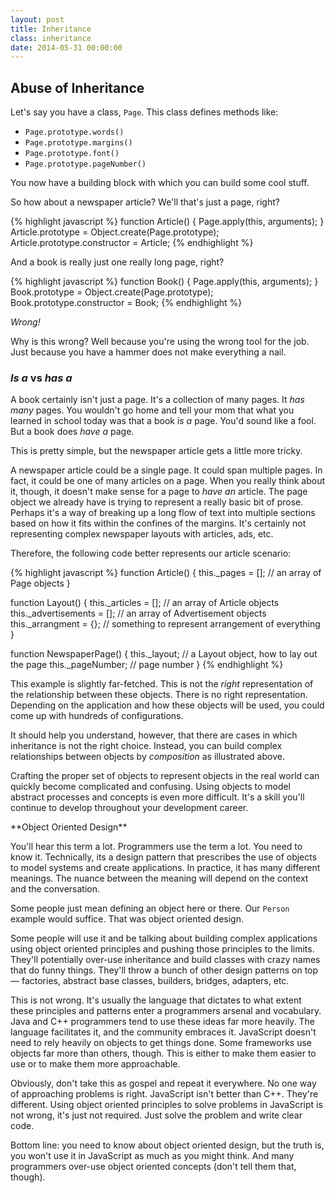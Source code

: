 ```yaml
---
layout: post
title: Inheritance
class: inheritance
date: 2014-05-31 00:00:00
---
```




## Abuse of Inheritance

Let's say you have a class, `Page`. This class defines methods like:

* `Page.prototype.words()`
* `Page.prototype.margins()`
* `Page.prototype.font()`
* `Page.prototype.pageNumber()`

You now have a building block with which you can build some cool stuff.

So how about a newspaper article? We'll that's just a page, right?

{% highlight javascript %}
function Article() { Page.apply(this, arguments); }
Article.prototype = Object.create(Page.prototype);
Article.prototype.constructor = Article;
{% endhighlight %}

And a book is really just one really long page, right?

{% highlight javascript %}
function Book() { Page.apply(this, arguments); }
Book.prototype = Object.create(Page.prototype);
Book.prototype.constructor = Book;
{% endhighlight %}

_Wrong!_

Why is this wrong? Well because you're using the wrong tool for the job. Just
because you have a hammer does not make everything a nail.

### _Is a_ vs _has a_

A book certainly isn't just a page. It's a collection of many pages. It
_has many_ pages. You wouldn't go home and tell your mom that what you learned
in school today was that a book _is a_ page. You'd sound like a fool. But
a book does _have a_ page.

This is pretty simple, but the newspaper article gets a little more tricky.

A newspaper article could be a single page. It could span multiple pages. In
fact, it could be one of many articles on a page. When you really think about
it, though, it doesn't make sense for a page to _have an_ article. The page
object we already have is trying to represent a really basic bit of prose.
Perhaps it's a way of breaking up a long flow of text into multiple sections
based on how it fits within the confines of the margins. It's certainly not
representing complex newspaper layouts with articles, ads, etc.

Therefore, the following code better represents our article scenario:

{% highlight javascript %}
function Article() {
  this._pages = []; // an array of Page objects
}

function Layout() {
  this._articles = []; // an array of Article objects
  this._advertisements = []; // an array of Advertisement objects
  this._arrangment = {}; // something to represent arrangement of everything
}

function NewspaperPage() {
  this._layout; // a Layout object, how to lay out the page
  this._pageNumber; // page number
}
{% endhighlight %}

This example is slightly far-fetched. This is not the _right_ representation
of the relationship between these objects. There is no right representation.
Depending on the application and how these objects will be used, you could come
up with hundreds of configurations.

It should help you understand, however, that there are cases in which
inheritance is not the right choice. Instead, you can build complex
relationships between objects by _composition_ as illustrated above.

Crafting the proper set of objects to represent objects in the real world can
quickly become complicated and confusing. Using objects to model abstract
processes and concepts is even more difficult. It's a skill you'll continue to
develop throughout your development career.


<aside>
**Object Oriented Design**

You'll hear this term a lot. Programmers use the term a lot. You need to know
it. Technically, its a design pattern that prescribes the use of objects to
model systems and create applications. In practice, it has many different
meanings. The nuance between the meaning will depend on the context and the
conversation.

Some people just mean defining an object here or there. Our `Person` example
would suffice. That was object oriented design.

Some people will use it and be talking about building complex applications
using object oriented principles and pushing those principles to the limits.
They'll potentially over-use inheritance and build classes with crazy names
that do funny things. They'll throw a bunch of other design patterns on top
&mdash; factories, abstract base classes, builders, bridges, adapters, etc.

This is not wrong. It's usually the language that dictates to what extent these
principles and patterns enter a programmers arsenal and vocabulary. Java and
C++ programmers tend to use these ideas far more heavily. The language
facilitates it, and the community embraces it. JavaScript doesn't need to rely
heavily on objects to get things done. Some frameworks use objects far more
than others, though. This is either to make them easier to use or to make them
more approachable.

Obviously, don't take this as gospel and repeat it everywhere. No one way of
approaching problems is right. JavaScript isn't better than C++. They're
different. Using object oriented principles to solve problems in JavaScript is
not wrong, it's just not required. Just solve the problem and write clear code.

Bottom line: you need to know about object oriented design, but the truth is,
you won't use it in JavaScript as much as you might think. And many programmers
over-use object oriented concepts (don't tell them that, though).
</aside>

